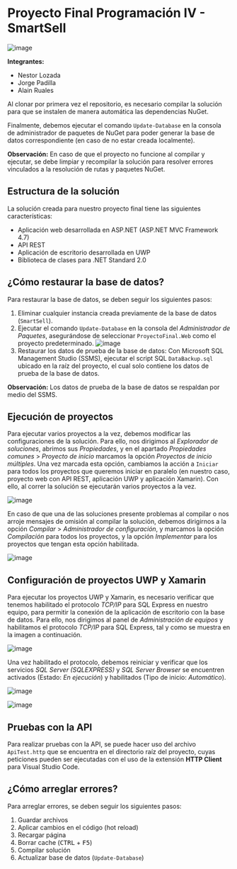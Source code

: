 # Proyecto Final Programación IV - SmartSell

![image](https://user-images.githubusercontent.com/58148764/140632035-c247d70a-5a3a-456a-8a46-a17b6d91b466.png)

**Integrantes:**
- Nestor Lozada
- Jorge Padilla
- Alain Ruales

Al clonar por primera vez el repositorio, es necesario compilar la solución para que se instalen de manera automática las dependencias NuGet.
  
Finalmente, debemos ejecutar el comando `Update-Database` en la consola de administrador de paquetes de NuGet para poder generar la base de datos correspondiente (en caso de no estar creada localmente).

**Observación:** En caso de que el proyecto no funcione al compilar y ejecutar, se debe limpiar y recompilar la solución para resolver errores vinculados a la resolución de rutas y paquetes NuGet.

## Estructura de la solución

La solución creada para nuestro proyecto final tiene las siguientes características:
- Aplicación web desarrollada en ASP.NET (ASP.NET MVC Framework 4.7)
- API REST
- Aplicación de escritorio desarrollada en UWP
- Biblioteca de clases para .NET Standard 2.0

## ¿Cómo restaurar la base de datos?

Para restaurar la base de datos, se deben seguir los siguientes pasos:

1. Eliminar cualquier instancia creada previamente de la base de datos (`SmartSell`).
2. Ejecutar el comando `Update-Database` en la consola del *Administrador de Paquetes*, asegurándose de seleccionar `ProyectoFinal.Web` como el proyecto predeterminado.
![image](https://user-images.githubusercontent.com/58148764/147685226-cb16e937-4fe2-4598-9615-a35f4bfceab0.png)
3. Restaurar los datos de prueba de la base de datos: Con Microsoft SQL Management Studio (SSMS), ejecutar el script SQL `DataBackup.sql` ubicado en la raíz del proyecto, el cual solo contiene los datos de prueba de la base de datos.

**Observación:** Los datos de prueba de la base de datos se respaldan por medio del SSMS.

## Ejecución de proyectos

Para ejecutar varios proyectos a la vez, debemos modificar las configuraciones de la solución. Para ello, nos dirigimos al *Explorador de soluciones*, abrimos sus *Propiedades*, y en el apartado *Propiedades comunes* > *Proyecto de inicio* marcamos la opción *Proyectos de inicio múltiples*. Una vez marcada esta opción, cambiamos la acción a `Iniciar` para todos los proyectos que queremos iniciar en paralelo (en nuestro caso, proyecto web con API REST, aplicación UWP y aplicación Xamarin). Con ello, al correr la solución se ejecutarán varios proyectos a la vez.

![image](https://user-images.githubusercontent.com/58148764/149554092-304fb450-fd54-47d5-b89e-ed1ffe0bc0ea.png)

En caso de que una de las soluciones presente problemas al compilar o nos arroje mensajes de omisión al compilar la solución, debemos dirigirnos a la opción *Compilar* > *Administrador de configuración*, y marcamos la opción *Compilación* para todos los proyectos, y la opción *Implementar* para los proyectos que tengan esta opción habilitada.

![image](https://user-images.githubusercontent.com/58148764/149554175-9087b3a8-56c8-4de5-bd35-a030b64c5580.png)

## Configuración de proyectos UWP y Xamarin

Para ejecutar los proyectos UWP y Xamarin, es necesario verificar que tenemos habilitado el protocolo *TCP/IP* para SQL Express en nuestro equipo, para permitir la conexión de la aplicación de escritorio con la base de datos. Para ello, nos dirigimos al panel de *Administración de equipos* y habilitamos el protocolo *TCP/IP* para SQL Express, tal y como se muestra en la imagen a continuación.

![image](https://user-images.githubusercontent.com/58148764/142556391-0747bede-8b83-4b48-bf08-e55073df1723.png)

Una vez habilitado el protocolo, debemos reiniciar y verificar que los servicios *SQL Server (SQLEXPRESS)* y *SQL Server Browser* se encuentren activados (Estado: *En ejecución*) y habilitados (Tipo de inicio: *Automático*).

![image](https://user-images.githubusercontent.com/58148764/142557227-82344092-ac6f-44f8-b7bc-e2edeb0fb9d6.png)

![image](https://user-images.githubusercontent.com/58148764/142557377-1dc89393-4562-418a-bc40-c303cf813a3c.png)

## Pruebas con la API

Para realizar pruebas con la API, se puede hacer uso del archivo `ApiTest.http` que se encuentra en el directorio raíz del proyecto, cuyas peticiones pueden ser ejecutadas con el uso de la extensión **HTTP Client** para Visual Studio Code.

## ¿Cómo arreglar errores?

Para arreglar errores, se deben seguir los siguientes pasos:

1. Guardar archivos
2. Aplicar cambios en el código (hot reload)
3. Recargar página
4. Borrar cache (<kbd>CTRL</kbd> + <kbd>F5</kbd>)
5. Compilar solución
6. Actualizar base de datos (`Update-Database`)
